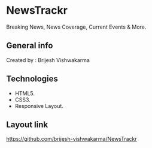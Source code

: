 # NewsTrackr
Breaking News, News Coverage, Current Events &amp; More.

## General info
Created by : Brijesh Vishwakarma
	
## Technologies
- HTML5.
- CSS3.
- Responsive Layout.

## Layout link
https://github.com/brijesh-vishwakarma/NewsTrackr
